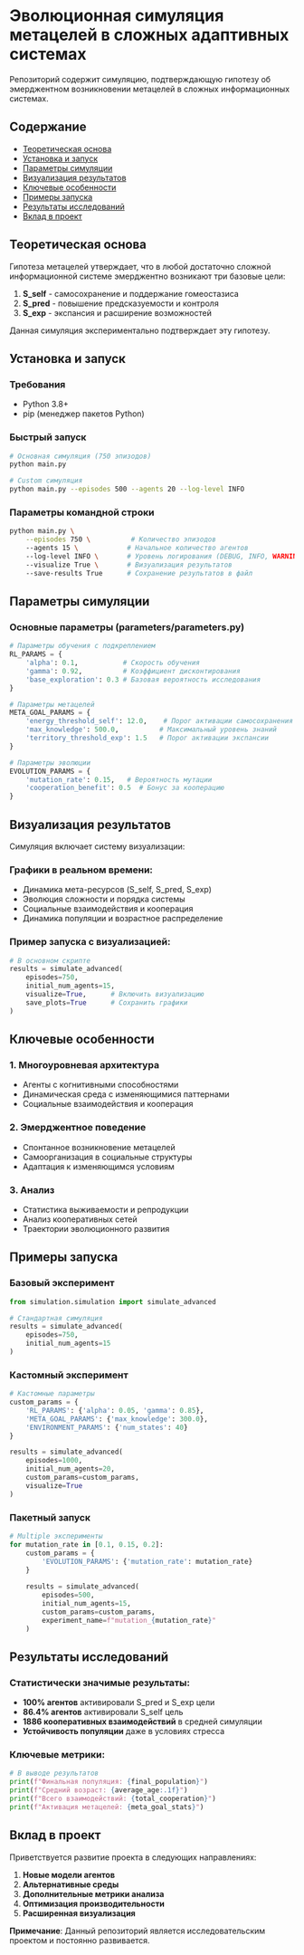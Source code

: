 # Эволюционная симуляция метацелей в сложных адаптивных системах

Репозиторий содержит симуляцию, подтверждающую гипотезу об эмерджентном возникновении метацелей в сложных информационных системах.

## Содержание

- [Теоретическая основа](#-теоретическая-основа)
- [Установка и запуск](#-установка-и-запуск)
- [Параметры симуляции](#-параметры-симуляции)
- [Визуализация результатов](#-визуализация-результатов)
- [Ключевые особенности](#-ключевые-особенности)
- [Примеры запуска](#-примеры-запуска)
- [Результаты исследований](#-результаты-исследований)
- [Вклад в проект](#-вклад-в-проект)

## Теоретическая основа

Гипотеза метацелей утверждает, что в любой достаточно сложной информационной системе эмерджентно возникают три базовые цели:

1. **S_self** - самосохранение и поддержание гомеостазиса
2. **S_pred** - повышение предсказуемости и контроля
3. **S_exp** - экспансия и расширение возможностей

Данная симуляция экспериментально подтверждает эту гипотезу.

## Установка и запуск

### Требования

- Python 3.8+
- pip (менеджер пакетов Python)

### Быстрый запуск

```bash
# Основная симуляция (750 эпизодов)
python main.py

# Сustom симуляция
python main.py --episodes 500 --agents 20 --log-level INFO
```

### Параметры командной строки

```bash
python main.py \
    --episodes 750 \          # Количество эпизодов
    --agents 15 \            # Начальное количество агентов
    --log-level INFO \       # Уровень логирования (DEBUG, INFO, WARNING)
    --visualize True \       # Визуализация результатов
    --save-results True      # Сохранение результатов в файл
```


## Параметры симуляции

### Основные параметры (parameters/parameters.py)

```python
# Параметры обучения с подкреплением
RL_PARAMS = {
    'alpha': 0.1,           # Скорость обучения
    'gamma': 0.92,          # Коэффициент дисконтирования
    'base_exploration': 0.3 # Базовая вероятность исследования
}

# Параметры метацелей
META_GOAL_PARAMS = {
    'energy_threshold_self': 12.0,    # Порог активации самосохранения
    'max_knowledge': 500.0,          # Максимальный уровень знаний
    'territory_threshold_exp': 1.5   # Порог активации экспансии
}

# Параметры эволюции
EVOLUTION_PARAMS = {
    'mutation_rate': 0.15,   # Вероятность мутации
    'cooperation_benefit': 0.5  # Бонус за кооперацию
}
```

## Визуализация результатов

Симуляция включает систему визуализации:

### Графики в реальном времени:
- Динамика мета-ресурсов (S_self, S_pred, S_exp)
- Эволюция сложности и порядка системы
- Социальные взаимодействия и кооперация
- Динамика популяции и возрастное распределение

### Пример запуска с визуализацией:
```python
# В основном скрипте
results = simulate_advanced(
    episodes=750,
    initial_num_agents=15,
    visualize=True,      # Включить визуализацию
    save_plots=True      # Сохранить графики
)
```

## Ключевые особенности

### 1. Многоуровневая архитектура
- Агенты с когнитивными способностями
- Динамическая среда с изменяющимися паттернами
- Социальные взаимодействия и кооперация

### 2. Эмерджентное поведение
- Спонтанное возникновение метацелей
- Самоорганизация в социальные структуры
- Адаптация к изменяющимся условиям

### 3. Анализ
- Статистика выживаемости и репродукции
- Анализ кооперативных сетей
- Траектории эволюционного развития

## Примеры запуска

### Базовый эксперимент
```python
from simulation.simulation import simulate_advanced

# Стандартная симуляция
results = simulate_advanced(
    episodes=750,
    initial_num_agents=15
)
```

### Кастомный эксперимент
```python
# Кастомные параметры
custom_params = {
    'RL_PARAMS': {'alpha': 0.05, 'gamma': 0.85},
    'META_GOAL_PARAMS': {'max_knowledge': 300.0},
    'ENVIRONMENT_PARAMS': {'num_states': 40}
}

results = simulate_advanced(
    episodes=1000,
    initial_num_agents=20,
    custom_params=custom_params,
    visualize=True
)
```

### Пакетный запуск
```python
# Мultiple эксперименты
for mutation_rate in [0.1, 0.15, 0.2]:
    custom_params = {
        'EVOLUTION_PARAMS': {'mutation_rate': mutation_rate}
    }
    
    results = simulate_advanced(
        episodes=500,
        initial_num_agents=15,
        custom_params=custom_params,
        experiment_name=f"mutation_{mutation_rate}"
    )
```

## Результаты исследований

### Статистически значимые результаты:
- **100% агентов** активировали S_pred и S_exp цели
- **86.4% агентов** активировали S_self цель
- **1886 кооперативных взаимодействий** в средней симуляции
- **Устойчивость популяции** даже в условиях стресса

### Ключевые метрики:
```python
# В выводе результатов
print(f"Финальная популяция: {final_population}")
print(f"Средний возраст: {average_age:.1f}")
print(f"Всего взаимодействий: {total_cooperation}")
print(f"Активация метацелей: {meta_goal_stats}")
```

## Вклад в проект

Приветствуется развитие проекта в следующих направлениях:

1. **Новые модели агентов**
2. **Альтернативные среды**
3. **Дополнительные метрики анализа**
4. **Оптимизация производительности**
5. **Расширенная визуализация**

**Примечание**: Данный репозиторий является исследовательским проектом и постоянно развивается.
